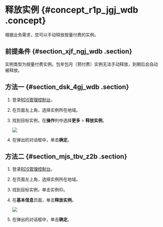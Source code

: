 # 释放实例 {#concept_r1p_jgj_wdb .concept}

根据业务需求，您可以手动释放按量付费的实例。

## 前提条件 {#section_xjf_ngj_wdb .section}

实例类型为按量付费实例。包年包月（预付费）实例无法手动释放，到期后会自动被释放。

## 方法一 {#section_dsk_4gj_wdb .section}

1.  登录[RDS管理控制台](https://rds.console.aliyun.com/)。
2.  在页面左上角，选择实例所在地域。
3.  找到目标实例，在**操作**列中选择**更多** \> **释放实例**。

    ![](http://static-aliyun-doc.oss-cn-hangzhou.aliyuncs.com/assets/img/7887/154459475211173_zh-CN.png)

4.  在弹出的对话框中，单击**确定**。

## 方法二 {#section_mjs_tbv_z2b .section}

1.  登录[RDS管理控制台](https://rds.console.aliyun.com/)。
2.  在页面左上角，选择实例所在地域。
3.  找到目标实例，单击实例ID。
4.  在**基本信息**页面，单击**释放实例**。

    ![](http://static-aliyun-doc.oss-cn-hangzhou.aliyuncs.com/assets/img/7887/15445947533024_zh-CN.png)

5.  在弹出的对话框中，单击**确定**。

